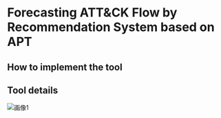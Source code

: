 # Forecasting ATT&CK Flow by Recommendation System based on APT
## How to implement the tool
## Tool details
![画像1](https://user-images.githubusercontent.com/132205036/236394315-78705a0d-1c3b-4876-8063-022e5bdc7fb3.png)
